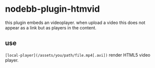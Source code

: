 # nodebb-plugin-htmvid

this plugin embeds an videoplayer. when upload a video this does not appear as a link but as players in the content.

## use

`[local-player](/assets/you/path/file.mp4[.avi])` render HTML5 video player.
